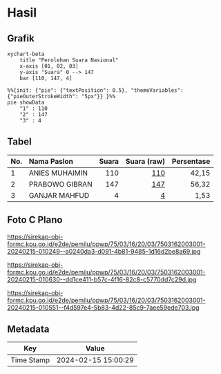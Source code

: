 # Hasil

## Grafik

```mermaid
xychart-beta
    title "Perolehan Suara Nasional"
    x-axis [01, 02, 03]
    y-axis "Suara" 0 --> 147
    bar [110, 147, 4]
```

```mermaid
%%{init: {"pie": {"textPosition": 0.5}, "themeVariables": {"pieOuterStrokeWidth": "5px"}} }%%
pie showData
    "1" : 110
    "2" : 147
    "3" : 4
```

## Tabel

| No. | Nama Paslon    | Suara | Suara (raw) | Persentase |
|:--- |:-------------- | -----:| -----------:| ----------:|
| 1   | ANIES MUHAIMIN | 110   | [110][p-1]  | 42,15      |
| 2   | PRABOWO GIBRAN | 147   | [147][p-2]  | 56,32      |
| 3   | GANJAR MAHFUD  | 4     | [4][p-3]    | 1,53       |


[p-1]: https://github.com/gigit-pemilu/pemilu-2024/blob/main/pilpres/hitung-suara/sub/75-gorontalo/sub/03-bone-bolango/sub/16-bulango-timur/sub/2003-popodu/sub/001-tps/sub/paslon-1.txt
[p-2]: https://github.com/gigit-pemilu/pemilu-2024/blob/main/pilpres/hitung-suara/sub/75-gorontalo/sub/03-bone-bolango/sub/16-bulango-timur/sub/2003-popodu/sub/001-tps/sub/paslon-2.txt
[p-3]: https://github.com/gigit-pemilu/pemilu-2024/blob/main/pilpres/hitung-suara/sub/75-gorontalo/sub/03-bone-bolango/sub/16-bulango-timur/sub/2003-popodu/sub/001-tps/sub/paslon-3.txt

## Foto C Plano

https://sirekap-obj-formc.kpu.go.id/e2de/pemilu/ppwp/75/03/16/20/03/7503162003001-20240215-010249--a0240da3-d091-4b81-9485-1d16d2be8a69.jpg

https://sirekap-obj-formc.kpu.go.id/e2de/pemilu/ppwp/75/03/16/20/03/7503162003001-20240215-010630--dd1ce411-b57c-4f16-82c8-c5770dd7c29d.jpg

https://sirekap-obj-formc.kpu.go.id/e2de/pemilu/ppwp/75/03/16/20/03/7503162003001-20240215-010551--f4d597e4-5b83-4d22-85c9-7aee59ede703.jpg


## Metadata

| Key        | Value               |
| ---------- | ------------------- |
| Time Stamp | 2024-02-15 15:00:29 |



